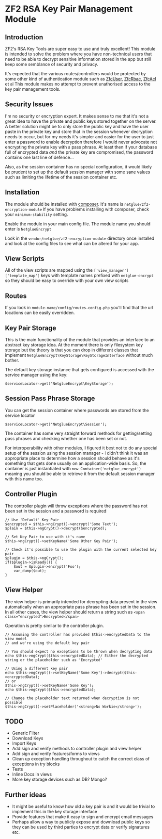 # ZF2 RSA Key Pair Management Module

## Introduction

ZF2's RSA Key Tools are super easy to use and truly excellent! This module is
intended to solve the problem where you have non-technical users that need to be
able to decrypt sensitive information stored in the app but still keep some semblance of
security and privacy.

It's expected that the various routes/controllers would be protected by some other
kind of authentication module such as [ZfcUser](https://github.com/ZF-Commons/ZfcUser),
[ZfcRbac](https://github.com/ZF-Commons/ZfcRbac), [ZfcAcl](https://github.com/ZF-Commons/ZfcAcl) et al
This module makes no attempt to prevent unathorised access to the key pair management tools.

## Security Issues

I'm no security or encryption expert. It makes sense to me that it's not a great
idea to have the private and public keys stored together on the server. A better
solution might be to only store the public key and have the user paste in the private
key and store that in the session whenever decryption needs to occur, but for my
needs it's simpler and easier for the user to just enter a password to enable decryption
therefore I would never advocate not encrypting the private key with a pass phrase. At least
then if your database full of encrypted data _and_ the private key are compromised, the
password contains one last line of defence...

Also, as the session container has no special configuration, it would likely be prudent to
set up the default session manager with some sane values such as limiting the 
lifetime of the session container etc.

## Installation

The module should be installed with [composer](http://getcomposer.org). It's name is `netglue/zf2-encryption-module`
If you have problems installing with composer, check your `minimum-stability` setting.

Enable the module in your main config file. The module name you should enter is `NetglueEncrypt`

Look in the `vendor/netglue/zf2-encryption-module` directory once installed and look at the config files to see what can be altered for your app.

## View Scripts

All of the view scripts are mapped using the `['view_manager']['template_map']` keys with template names prefixed with `netglue-encrypt`
so they should be easy to override with your own view scripts

## Routes

If you look in `module-name/config/routes.config.php` you'll find that the url locations can be easily overridden.

## Key Pair Storage

This is the main functionality of the module that provides an interface to an abstract key storage idea.
At the moment there is only filesystem key storage but the theory is that you can drop in different classes that implement
`NetglueEncrypt\KeyStorage\KeyStorageInterface` without much bother.

The default key storage instance that gets configured is accessed with the service manager using the key:
	
	$serviceLocator->get('NetglueEncrypt\KeyStorage');

## Session Pass Phrase Storage

You can get the session container where passwords are stored from the service locator

	$serviceLocator->get('NetglueEncrypt\Session');

The container has some very straight forward methods for getting/setting pass phrases and checking whether one has been set or not.

For interoperability with other modules, I figured it best not to do any
special setup of the session using the session manager - I didn't think it was
an appropriate place to determine how a session should behave as it's something
that gets done usually on an application-wide basis. So, the container is just
instantiated with `new Container('netglue_encrypt')` meaning you should be able to
retrieve it from the default session manager with this name too.

## Controller Plugin

The controller plugin will throw exceptions where the password has not been set in the session and a password is required
	
	// Use 'Default' Key Pair
	$encrypted = $this->ngCrypt()->encrypt('Some Text');
	$plain = $this->ngCrypt()->decrypt($encrypted);
	
	// Set Key Pair to use with it's name
	$this->ngCrypt()->setKeyName('Some Other Key Pair');
	
	// Check it's possible to use the plugin with the current selected key pair
	$plugin = $this->ngCrypt();
	if($plugin->isReady()) {
		$out = $plugin->encrypt('Foo');
		var_dump($out);
	}
	
## View Helper

The view helper is primarily intended for decrypting data present in the view automatically
when an appropriate pass phrase has been set in the session. In all other cases, the view helper should return a string
such as `<span class="encrypted">Encrypted</span>`

Operation is pretty similar to the controller plugin.

	// Assuming the controller has provided $this->encryptedData to the view model
	// and we're using the default key pair
	
	// You should expect no exceptions to be thrown when decrypting data
	echo $this->ngCrypt($this->encryptedData); // Either the decrypted string or the placeholder such as 'Encrypted'
	
	// Using a different key pair
	echo $this->ngCrypt()->setKeyName('Some Key')->decrypt($this->encryptedData);
	// or
	$this->ngCrypt()->setKeyName('Some Key');
	echo $this->ngCrypt($this->encryptedData);
	
	// Change the placeholder text returned when decryption is not possible
	$this->ngCrypt()->setPlaceholder('<strong>No Workie</strong>');
	
## TODO

* Generic Filter
* Download Keys
* Import Keys
* Add sign and verify methods to controller plugin and view helper
* Add sign and verify features/forms to views
* Clean up exception handling throughout to catch the correct class of exceptions in try blocks
* Tests
* Inline Docs in views
* More key storage devices such as DB? Mongo?

## Further ideas

* It might be useful to know how old a key pair is and it would be trivial to implement this in the key storage interface
* Provide features that make it easy to sign and encrypt email messages
* Perhaps allow a way to publicly expose and download public keys so they can be used by third parties to encrypt data or verify signatures etc.


